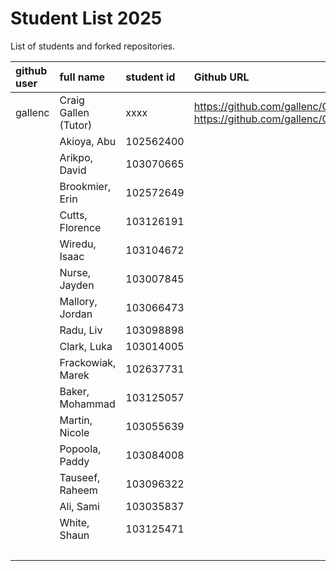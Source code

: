 # Student List 2025

List of students and forked repositories.

|github user       | full name                 | student id    | Github URL                                                                                                                                                  | progress |
|:-----------------|:--------------------------|:--------------|:------------------------------------------------------------------------------------------------------------------------------------------------------------|:---------|
|  gallenc         | Craig Gallen (Tutor)      | xxxx          | https://github.com/gallenc/COM304_FOUNDATION_1 <BR> https://github.com/gallenc/COM304_FOUNDATION_1/tree/main/myPracticeCourseWork/personal_learning_record  |          | 
|                  | Akioya, Abu               | 102562400     |                                                <BR>                                                                                                         |          | 
|                  | Arikpo, David             | 103070665     |                                                <BR>                                                                                                         |          | 
|                  | Brookmier, Erin           | 102572649     |                                                <BR>                                                                                                         |          | 
|                  | Cutts, Florence           | 103126191     |                                                <BR>                                                                                                         |          | 
|                  | Wiredu, Isaac             | 103104672     |                                                <BR>                                                                                                         |          | 
|                  | Nurse, Jayden             | 103007845     |                                                <BR>                                                                                                         |          | 
|                  | Mallory, Jordan           | 103066473     |                                                <BR>                                                                                                         |          | 
|                  | Radu, Liv                 | 103098898     |                                                <BR>                                                                                                         |          | 
|                  | Clark, Luka               | 103014005     |                                                <BR>                                                                                                         |          | 
|                  | Frackowiak, Marek         | 102637731     |                                                <BR>                                                                                                         |          | 
|                  | Baker, Mohammad           | 103125057     |                                                <BR>                                                                                                         |          | 
|                  | Martin, Nicole            | 103055639     |                                                <BR>                                                                                                         |          | 
|                  | Popoola, Paddy            | 103084008     |                                                <BR>                                                                                                         |          | 
|                  | Tauseef, Raheem           | 103096322     |                                                <BR>                                                                                                         |          | 
|                  | Ali, Sami                 | 103035837     |                                                <BR>                                                                                                         |          | 
|                  | White, Shaun              | 103125471     |                                                <BR>                                                                                                         |          | 
|                  |                           |               |                                                <BR>                                                                                                         |          | 